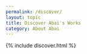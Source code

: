 ```yaml
---
permalink: /discover/
layout: topic
title: Discover Abai's Works
category: About Abai
---
```


{% include discover.html %}